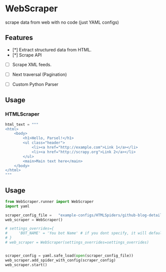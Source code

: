 # WebScraper 

scrape data from web with no code (just YAML configs)

## Features

- [*] Extract structured data from HTML.  
- [*] Scrape API  
- [ ] Scrape XML feeds.
- [ ] Next traversal (Pagination)
- [ ] Custom Python Parser


## Usage

### HTMLScraper

```python
html_text = """
<html>
    <body>
        <h1>Hello, Parsel!</h1>
        <ul class="header">
            <li><a href="http://example.com">Link 1</a></li>
            <li><a href="http://scrapy.org">Link 2</a></li>
        </ul>
        <main>Main text here</main>
    </body>
</html>
"""

```



## Usage 

```python
from WebScraper.runner import WebScraper
import yaml

scraper_config_file =   "example-configs/HTMLSpiders/github-blog-detail.yml"
web_scraper = WebScraper()

# settings_overrides={
#     'BOT_NAME' = 'You bot Name' # if you dont specify, it will defaults to Scrapy bot name   
# }
# web_scraper = WebScraper(settings_overrides=settings_overrides)


scraper_config = yaml.safe_load(open(scraper_config_file))
web_scraper.add_spider_with_config(scraper_config)
web_scraper.start()
```
 
